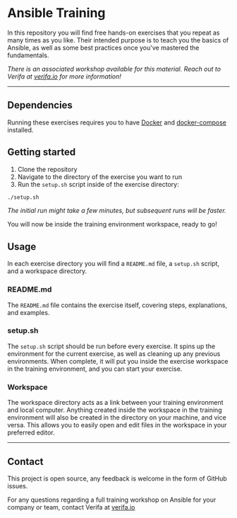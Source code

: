 # Ansible Training

In this repository you will find free hands-on exercises that you repeat as many times as you like. Their intended purpose is to teach you the basics of Ansible, as well as some best practices once you've mastered the fundamentals.

*There is an associated workshop available for this material. Reach out to Verifa at [verifa.io](https://verifa.io/contact/) for more information!*

---

## Dependencies

Running these exercises requires you to have [Docker](https://www.docker.com/) and [docker-compose](https://docs.docker.com/compose/install/) installed.

## Getting started

1. Clone the repository
2. Navigate to the directory of the exercise you want to run
3. Run the `setup.sh` script inside of the exercise directory:

```bash
./setup.sh
```

*The initial run might take a few minutes, but subsequent runs will be faster.*

You will now be inside the training environment workspace, ready to go!

## Usage

In each exercise directory you will find a `README.md` file, a `setup.sh` script, and a workspace directory.

### README.md

The `README.md` file contains the exercise itself, covering steps, explanations, and examples.

### setup.sh

The `setup.sh` script should be run before every exercise. It spins up the environment for the current exercise, as well as cleaning up any previous environments. When complete, it will put you inside the exercise workspace in the training environment, and you can start your exercise.

### Workspace

The workspace directory acts as a link between your training environment and local computer. Anything created inside the workspace in the training environment will also be created in the directory on your machine, and vice versa. This allows you to easily open and edit files in the workspace in your preferred editor.

---

## Contact

This project is open source, any feedback is welcome in the form of GitHub issues.

For any questions regarding a full training workshop on Ansible for your company or team, contact Verifa at [verifa.io](https://verifa.io/contact/)
